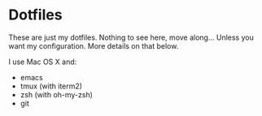 # Dotfiles

These are just my dotfiles. Nothing to see here, move along... Unless you want
my configuration. More details on that below.

I use Mac OS X and:

* emacs
* tmux (with iterm2)
* zsh (with oh-my-zsh)
* git
